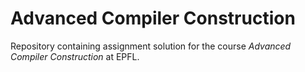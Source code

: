 # Advanced Compiler Construction

Repository containing assignment solution for the course *Advanced Compiler Construction* at EPFL.
